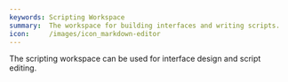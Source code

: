 ```yaml
---
keywords: Scripting Workspace
summary:  The workspace for building interfaces and writing scripts.
icon:     /images/icon_markdown-editor
---
```


The scripting workspace can be used for interface design and script editing.
